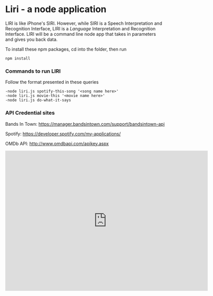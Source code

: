 # Liri - a node application

LIRI is like iPhone's SIRI. However, while SIRI is a Speech Interpretation and Recognition Interface, LIRI is a _Language_ Interpretation and Recognition Interface. LIRI will be a command line node app that takes in parameters and gives you back data.

To install these npm packages, cd into the folder, then run 

```
npm install 
```

### Commands to run LIRI

Follow the format presented in these queries
```
-node liri.js spotify-this-song '<song name here>'
-node liri.js movie-this '<movie name here>'
-node liri.js do-what-it-says 
```


### API Credential sites

Bands In Town: https://manager.bandsintown.com/support/bandsintown-api

Spotify: https://developer.spotify.com/my-applications/

OMDb API: http://www.omdbapi.com/apikey.aspx


<iframe src='https://gfycat.com/ifr/AjarBountifulIndianringneckparakeet' frameborder='0' scrolling='no' allowfullscreen width='640' height='444'></iframe>
